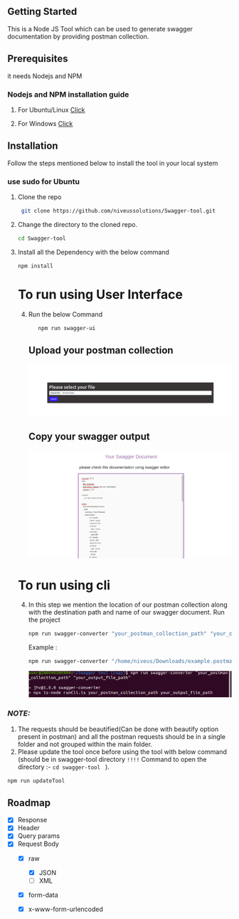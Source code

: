 
<!-- GETTING STARTED -->
## Getting Started

This is a Node JS Tool which can be used to generate swagger documentation by providing postman collection.

## Prerequisites

it needs Nodejs and NPM
  ### Nodejs and NPM installation guide 

  1. For Ubuntu/Linux [Click](https://www.geeksforgeeks.org/installation-of-node-js-on-linux/)

  2. For Windows [Click](https://www.geeksforgeeks.org/installation-of-node-js-on-windows/)
   

## Installation

Follow the steps mentioned below to install the tool in your local system 

   ### use sudo for Ubuntu

1. Clone the repo
   ```sh
    git clone https://github.com/niveussolutions/Swagger-tool.git
   ```
2. Change the directory to the cloned repo.
   ```sh
   cd Swagger-tool
   ```

3. Install all the  Dependency with the below command 
   ```sh
   npm install
   ```
   # To run using User Interface
   
   4. Run the below Command 
      ```sh
         npm run swagger-ui
      ```
      ## Upload your postman collection

      ![plot](./uploads/Screenshot%20from%202023-05-16%2014-57-41.png) 

      ## Copy your swagger output

      ![plot](./uploads/Screenshot%20from%202023-05-16%2015-34-41.png) 
   # To run using cli
   4. In this step we mention the location of our postman collection along with the destination path and name of our swagger document.
      Run the project
      ```sh
      npm run swagger-converter "your_postman_collection_path" "your_output_file_path"
      ```
      Example :
      ```sh
      npm run swagger-converter "/home/niveus/Downloads/example.postman_collection.json" "/home/niveus/Downloads/example_output.yaml"
      ```
      ![plot](./uploads/Screenshot%20from%202023-05-16%2015-03-59.png) 

### **_NOTE:_**  
 1. The requests should be beautified(Can be done with beautify option present in postman) and all the postman requests should be in a single folder and not grouped within the main folder.
 2. Please update the tool once before using the tool with below command <br />(should be in swagger-tool directory `!!!!` Command to open the directory :- `cd swagger-tool ` ).
   ```sh
   npm run updateTool
   ```   
   
            
            

<!-- ROADMAP -->
## Roadmap

- [x] Response
- [x] Header
- [x] Query params
- [x] Request Body
   - [X] raw
      - [x] JSON
      - [ ] XML
   - [X] form-data
   - [X] x-www-form-urlencoded



   
